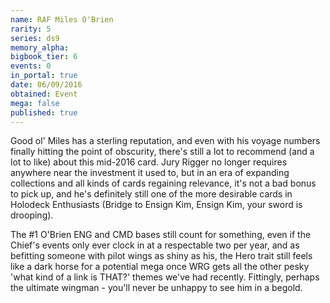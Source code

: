 ```yaml
---
name: RAF Miles O'Brien
rarity: 5
series: ds9
memory_alpha:
bigbook_tier: 6
events: 0
in_portal: true
date: 06/09/2016
obtained: Event
mega: false
published: true
---
```


Good ol' Miles has a sterling reputation, and even with his voyage numbers finally hitting the point of obscurity, there's still a lot to recommend (and a lot to like) about this mid-2016 card. Jury Rigger no longer requires anywhere near the investment it used to, but in an era of expanding collections and all kinds of cards regaining relevance, it's not a bad bonus to pick up, and he's definitely still one of the more desirable cards in Holodeck Enthusiasts (Bridge to Ensign Kim, Ensign Kim, your sword is drooping).

The #1 O'Brien ENG and CMD bases still count for something, even if the Chief's events only ever clock in at a respectable two per year, and as befitting someone with pilot wings as shiny as his, the Hero trait still feels like a dark horse for a potential mega once WRG gets all the other pesky 'what kind of a link is THAT?' themes we've had recently. Fittingly, perhaps the ultimate wingman - you'll never be unhappy to see him in a begold.
